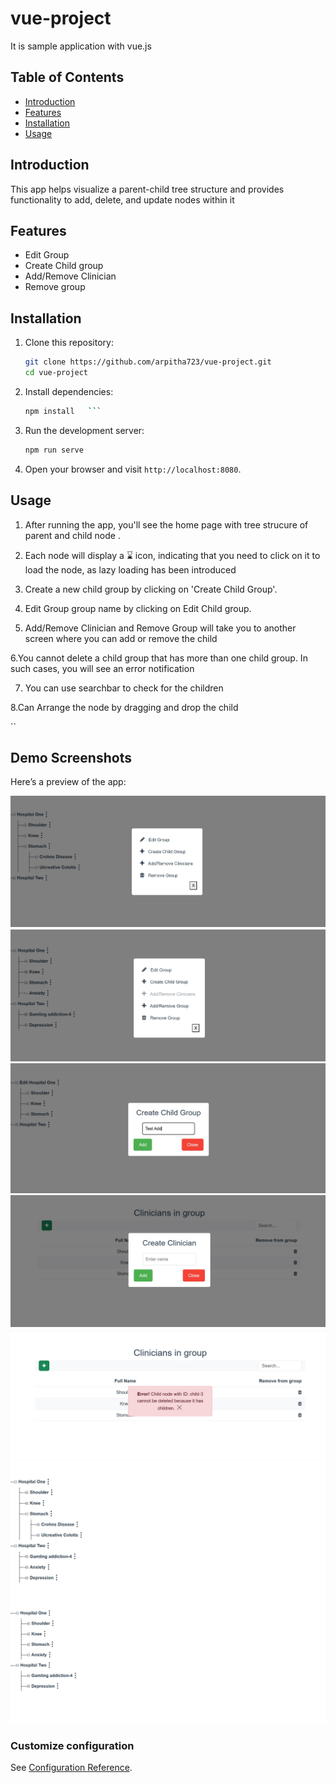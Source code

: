# vue-project
It is sample application with vue.js

## Table of Contents
- [Introduction](#introduction)
- [Features](#features)
- [Installation](#installation)
- [Usage](#usage)


## Introduction
This app helps visualize a parent-child tree structure and provides functionality to add, delete, and update nodes within it

## Features
- Edit Group
- Create Child group
- Add/Remove Clinician
- Remove group

## Installation
1. Clone this repository:
    ```bash
    git clone https://github.com/arpitha723/vue-project.git
    cd vue-project

 2. Install dependencies:
    ```bash
    npm install   ```

 3. Run the development server:
    ```bash
    npm run serve 

 4.  Open your browser and visit `http://localhost:8080`.

## Usage

1. After running the app, you'll see the home page with tree strucure of parent and child node .
2. Each node will display a ⌛ icon, indicating that you need to click on it to load the node, as lazy loading has been introduced
3. Create a new child group by clicking on 'Create Child Group'.

4. Edit Group group name by clicking on Edit Child group.

5. Add/Remove Clinician and Remove Group will take you to another screen where you can add or remove the child

6.You cannot delete a child group that has more than one child group. In such cases, you will see an error notification

7. You can use searchbar to check for the children

8.Can Arrange the node by dragging and drop the child


``
## Demo Screenshots
Here’s a preview of the app:

![Screenshot 1](./src/assets/Screenshot%202025-02-02%20112000.jpg)
![Screenshot 2](./src/assets/Screenshottest3.jpg)
![Screenshot 3](./src/assets/Screenshot%202025-02-02%20112119.jpg)
![Screenshot 4](./src/assets/Screenshot%202025-02-02%20112202.jpg)
![Screenshot 5](./src/assets/Screenshot%202025-02-02%20112242.jpg)
![Screenshot 6](./src/assets/Screenshottest1.jpg)
![Screenshot 7](./src/assets/Screenshottest2.jpg)
### Customize configuration
See [Configuration Reference](https://cli.vuejs.org/config/).
